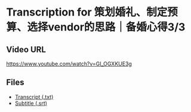 # Transcription for 策划婚礼、制定预算、选择vendor的思路｜备婚心得3/3
## Video URL
https://www.youtube.com/watch?v=GI_OGXKUE3g
 
## Files
- [Transcript (.txt)](./transcript.txt)
- [Subtitle (.srt)](./transcript.srt)
